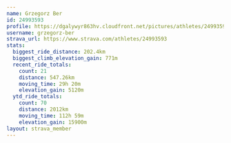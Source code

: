 ```yaml
---
name: Grzegorz Ber
id: 24993593
profile: https://dgalywyr863hv.cloudfront.net/pictures/athletes/24993593/7453165/11/large.jpg
username: grzegorz-ber
strava_url: https://www.strava.com/athletes/24993593
stats:
  biggest_ride_distance: 202.4km
  biggest_climb_elevation_gain: 771m
  recent_ride_totals:
    count: 21
    distance: 547.26km
    moving_time: 29h 20m
    elevation_gain: 5120m
  ytd_ride_totals:
    count: 70
    distance: 2012km
    moving_time: 112h 59m
    elevation_gain: 15900m
layout: strava_member
--- 
```

